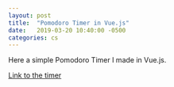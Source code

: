 ```yaml
---
layout: post
title:  "Pomodoro Timer in Vue.js"
date:   2019-03-20 10:40:00 -0500
categories: cs
---
```


Here a simple Pomodoro Timer I made in Vue.js.

[Link to the timer](https://willguimont.github.io/Pomodoro/)
